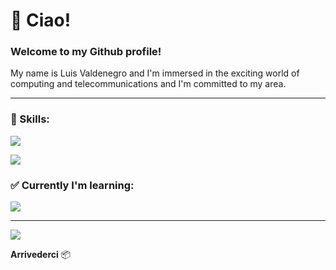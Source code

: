 # :bookmark_tabs: Ciao!

### Welcome to my Github profile!

My name is Luis Valdenegro and I'm immersed in the exciting world of computing and telecommunications and I'm committed to my area.

---

### :wrench: Skills:

<p>
  <a href="https://skillicons.dev">
    <img src="https://skillicons.dev/icons?i=cpp"/>
    <p>
    <img src="https://skillicons.dev/icons?i=vscode,photoshop,xd"/>
  </a>
</p>

### ✅ Currently I'm learning:

<p>
  <a href="https://skillicons.dev">
    <img src="https://skillicons.dev/icons?i=python,java,javascript,html"/>
  </a>
</p>

---
<a href="https://www.instagram.com/lwchito/">
    <img src="https://skillicons.dev/icons?i=instagram"/>
  </a>
  <p>
    
**Arrivederci** :package:




